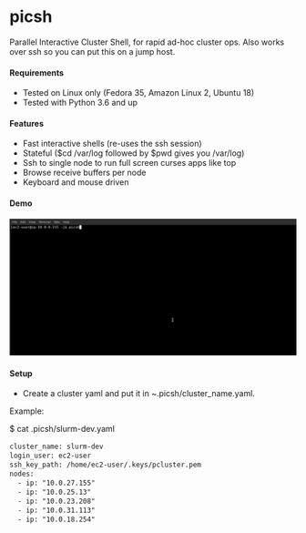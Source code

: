 
picsh
=====

Parallel Interactive Cluster Shell, for rapid ad-hoc cluster ops. Also works over ssh so you can put this on a jump host.

#### Requirements

* Tested on Linux only (Fedora 35, Amazon Linux 2, Ubuntu 18)
* Tested with Python 3.6 and up

#### Features


* Fast interactive shells (re-uses the ssh session)
* Stateful ($cd /var/log followed by $pwd gives you /var/log)
* Ssh to single node to run full screen curses apps like top
* Browse receive buffers per node
* Keyboard and mouse driven


#### Demo

![picsh demo](https://github.com/carlsborg/carlsborg_media_assets/blob/main/picsh-demo3.gif?raw=true)


#### Setup

* Create a cluster yaml and put it in ~.picsh/cluster_name.yaml. 

Example:  

$ cat .picsh/slurm-dev.yaml

``` 
cluster_name: slurm-dev
login_user: ec2-user
ssh_key_path: /home/ec2-user/.keys/pcluster.pem
nodes:
  - ip: "10.0.27.155"
  - ip: "10.0.25.13"
  - ip: "10.0.23.208"
  - ip: "10.0.31.113"
  - ip: "10.0.18.254"
```


